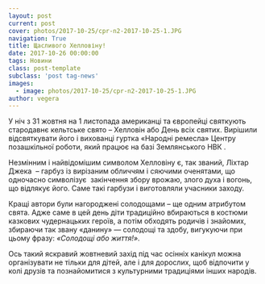 ```yaml
---
layout: post
current: post
cover: photos/2017-10-25/cpr-n2-2017-10-25-1.JPG
navigation: True
title: Щасливого Хелловіну!
date: 2017-10-26 00:00:00
tags: Новини
class: post-template
subclass: 'post tag-news'
images:
  - image: photos/2017-10-25/cpr-n2-2017-10-25-1.JPG
author: vegera
---
```


У ніч з 31 жовтня на 1 листопада американці та європейці святкують стародавнє кельтське свято – Хелловін або День всіх святих. Вирішили відсвяткувати його і вихованці гуртка «Народні ремесла» Центру позашкільної роботи, який працює на базі Землянського НВК .

Незмінним і найвідомішим символом Хелловіну є, так званий, Ліхтар Джека  – гарбуз із вирізаним обличчям і сяючими оченятами, що одночасно символізує  закінчення збору врожаю, злого духа і вогонь, що відлякує його. Саме такі гарбузи і виготовляли учасники заходу.

Кращі автори були нагороджені солодощами – ще одним атрибутом свята. Адже саме в цей день діти традиційно вбираються в костюми казкових чудернацьких героїв, а потім обходять родичів і знайомих, збираючи так звану «данину» — солодощі та здобу, вигукуючи при цьому фразу: _«Солодощі або життя!»_.

Ось такий яскравий жовтневий захід під час осінніх канікул можна організувати не тільки для дітей, але і для дорослих, щоб відпочити у колі друзів та познайомитися з культурними традиціями інших народів.
